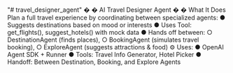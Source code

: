 "# travel_designer_agent" 
�
�
 AI Travel Designer Agent 
�
�
 What It Does 
Plan a full travel experience by coordinating between specialized agents: 
● Suggests destinations based on mood or interests 
● Uses Tool: get_flights(), suggest_hotels() with mock data 
● Hands off between: 
○ DestinationAgent (finds places), 
○ BookingAgent (simulates travel booking), 
○ ExploreAgent (suggests attractions & food) 
⚙
 Uses: 
● OpenAI Agent SDK + Runner 
● Tools: Travel Info Generator, Hotel Picker 
● Handoff: Between Destination, Booking, and Explore Agents 
